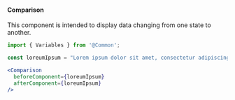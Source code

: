 #### Comparison

This component is intended to display data changing from one state to another. 

```jsx
import { Variables } from '@Common';

const loreumIpsum = "Lorem ipsum dolor sit amet, consectetur adipiscing elit. Etiam id eros consequat ex faucibus pellentesque nec non ipsum. Nulla facilisis libero vitae nisi varius ultricies. Nullam aliquet sollicitudin luctus. Donec sit amet risus et est pellentesque consectetur. Cras eu nisl est. Quisque auctor magna at nulla ultrices, non molestie tortor iaculis.";

<Comparison
  beforeComponent={loreumIpsum}
  afterComponent={loreumIpsum}
/>
```
